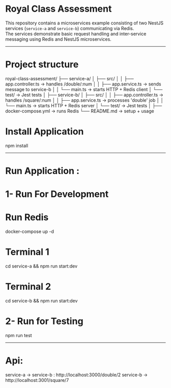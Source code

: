 # Royal Class Assessment

This repository contains a microservices example consisting of two NestJS services (`service-a` and `service-b`) communicating via Redis.  
The services demonstrate basic request handling and inter-service messaging using Redis and NestJS microservices.

**************************************************************************************************************************
# Project structure

royal-class-assessment/
├── service-a/
│   ├── src/
│   │   ├── app.controller.ts  → handles /double/:num
│   │   ├── app.service.ts     → sends message to service-b
│   │   └── main.ts            → starts HTTP + Redis client
│   └── test/                  → Jest tests
│
├── service-b/
│   ├── src/
│   │   ├── app.controller.ts  → handles /square/:num
│   │   ├── app.service.ts     → processes 'double' job
│   │   └── main.ts            → starts HTTP + Redis server
│   └── test/                  → Jest tests
│
├── docker-compose.yml         → runs Redis
└── README.md                  → setup + usage


# Install Application
npm install

**************************************************************************************************************************
# Run Application :

# 1- Run For Development

# Run Redis
docker-compose up -d

# Terminal 1
cd service-a && npm run start:dev

# Terminal 2
cd service-b && npm run start:dev


# 2- Run for Testing
npm run test

**************************************************************************************************************************

# Api:
  service-a -> service-b : http://localhost:3000/double/2
  service-b -> http://localhost:3001/square/7

